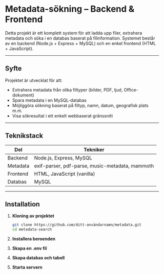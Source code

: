 # Metadata-sökning – Backend & Frontend

Detta projekt är ett komplett system för att ladda upp filer, extrahera metadata och söka i en databas baserat på filinformation. Systemet består av en backend (Node.js + Express + MySQL) och en enkel frontend (HTML + JavaScript).

---

## Syfte

Projektet är utvecklat för att:
- Extrahera metadata från olika filtyper (bilder, PDF, ljud, Office-dokument)
- Spara metadata i en MySQL-databas
- Möjliggöra sökning baserat på filtyp, namn, datum, geografisk plats m.m.
- Visa sökresultat i ett enkelt webbaserat gränssnitt

---

## Teknikstack

| Del        | Tekniker                     |
|------------|------------------------------|
| Backend    | Node.js, Express, MySQL      |
| Metadata   | exif-parser, pdf-parse, music-metadata, mammoth |
| Frontend   | HTML, JavaScript (vanilla)   |
| Databas    | MySQL                        |

---

## Installation

1. **Kloning av projektet**
   ```bash
   git clone https://github.com/ditt-användarnamn/metadata.git
   cd metadata-search

2. **Installera beroenden**

3. **Skapa en .env fil**

4. **Skapa databas och tabell**

5. **Starta servern**

